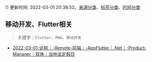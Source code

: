:alarm_clock: 更新时间: 2022-03-01 20:38:52。[来源分类](../README.md)、[标签分类](../TAGS.md)、[时间分类](../TIMELINE.md)

## 移动开发、Flutter相关


> 关键字：`Flutter`、`PWA`、`移动开发`



- [2022-03-01-远程｜-Remote-前端｜-AppFlutter｜.Net｜-Product-Manager｜双休｜当地法定假日](https://www.v2ex.com/t/837272) 